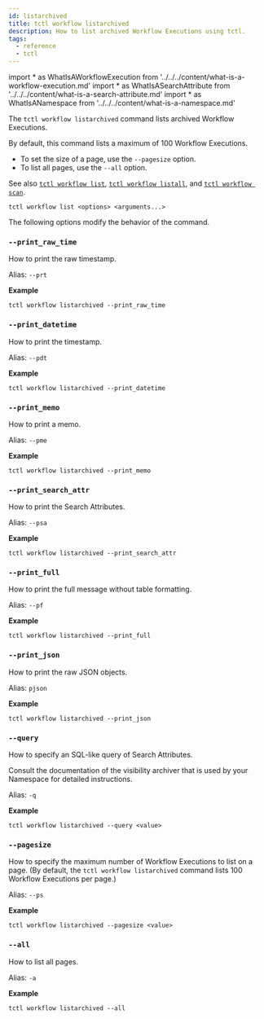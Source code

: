 ```yaml
---
id: listarchived
title: tctl workflow listarchived
description: How to list archived Workflow Executions using tctl.
tags:
  - reference
  - tctl
---
```


<!-- prettier-ignore -->
import * as WhatIsAWorkflowExecution from '../../../content/what-is-a-workflow-execution.md'
import * as WhatIsASearchAttribute from '../../../content/what-is-a-search-attribute.md'
import * as WhatIsANamespace from '../../../content/what-is-a-namespace.md'

The `tctl workflow listarchived` command lists archived <preview page={WhatIsAWorkflowExecution}>Workflow Executions</preview>.

By default, this command lists a maximum of 100 Workflow Executions.

- To set the size of a page, use the `--pagesize` option.
- To list all pages, use the `--all` option.

See also [`tctl workflow list`](./list.md), [`tctl workflow listall`](./listall.md), and [`tctl workflow scan`](./scan.md).

`tctl workflow list <options> <arguments...>`

The following options modify the behavior of the command.

### `--print_raw_time`

How to print the raw timestamp.

Alias: `--prt`

**Example**

```
tctl workflow listarchived --print_raw_time
```

### `--print_datetime`

How to print the timestamp.

Alias: `--pdt`

**Example**

```
tctl workflow listarchived --print_datetime
```

### `--print_memo`

How to print a memo.

Alias: `--pme`

**Example**

```
tctl workflow listarchived --print_memo
```

### `--print_search_attr`

How to print the <preview page={WhatIsASearchAttribute}>Search Attributes</preview>.

Alias: `--psa`

**Example**

```
tctl workflow listarchived --print_search_attr
```

### `--print_full`

How to print the full message without table formatting.

Alias: `--pf`

**Example**

```
tctl workflow listarchived --print_full
```

### `--print_json`

How to print the raw JSON objects.

Alias: `pjson`

**Example**

```
tctl workflow listarchived --print_json
```

### `--query`

How to specify an SQL-like query of <preview page={WhatIsASearchAttribute}>Search Attributes</preview>.

Consult the documentation of the visibility archiver that is used by your <preview page={WhatIsANamespace}>Namespace</preview> for detailed instructions.

Alias: `-q`

**Example**

```
tctl workflow listarchived --query <value>
```

### `--pagesize`

How to specify the maximum number of <preview page={WhatIsAWorkflowExecution}>Workflow Executions</preview> to list on a page. (By default, the `tctl workflow listarchived` command lists 100 Workflow Executions per page.)

Alias: `--ps`

**Example**

```
tctl workflow listarchived --pagesize <value>
```

### `--all`

How to list all pages.

Alias: `-a`

**Example**

```
tctl workflow listarchived --all
```
